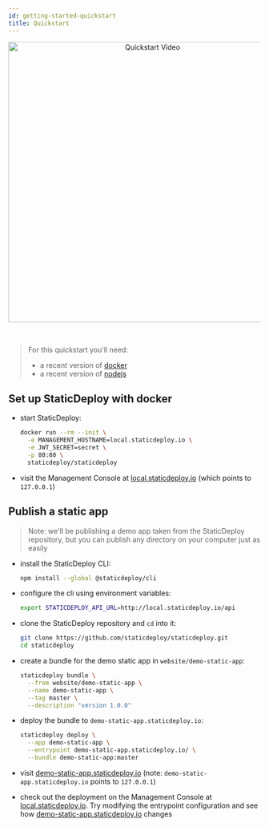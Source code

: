```yaml
---
id: getting-started-quickstart
title: Quickstart
---
```


<div class="paddedDocsImage" style="text-align: center; padding-bottom: 32px;">
  <a href="https://www.youtube.com/watch?v=ZysrB1uYKu0" target="_blank" rel="noopener">
    <img
      src="../images/quickstart-video-link.png"
      alt="Quickstart Video"
      style="width: 560px; text-align: center;"
    />
  </a>
</div>

> For this quickstart you'll need:
>
> - a recent version of [docker](https://docs.docker.com/install/)
> - a recent version of [nodejs](https://nodejs.org/en/)

## Set up StaticDeploy with docker

- start StaticDeploy:

  ```sh
  docker run --rm --init \
    -e MANAGEMENT_HOSTNAME=local.staticdeploy.io \
    -e JWT_SECRET=secret \
    -p 80:80 \
    staticdeploy/staticdeploy
  ```

- visit the Management Console at
  [local.staticdeploy.io](http://local.staticdeploy.io/) (which points to
  `127.0.0.1`)

## Publish a static app

> Note: we'll be publishing a demo app taken from the StaticDeploy repository,
> but you can publish any directory on your computer just as easily

- install the StaticDeploy CLI:

  ```sh
  npm install --global @staticdeploy/cli
  ```

- configure the cli using environment variables:

  ```sh
  export STATICDEPLOY_API_URL=http://local.staticdeploy.io/api
  ```

- clone the StaticDeploy repository and `cd` into it:

  ```sh
  git clone https://github.com/staticdeploy/staticdeploy.git
  cd staticdeploy
  ```

- create a bundle for the demo static app in `website/demo-static-app`:

  ```sh
  staticdeploy bundle \
    --from website/demo-static-app \
    --name demo-static-app \
    --tag master \
    --description "version 1.0.0"
  ```

- deploy the bundle to `demo-static-app.staticdeploy.io`:

  ```sh
  staticdeploy deploy \
    --app demo-static-app \
    --entrypoint demo-static-app.staticdeploy.io/ \
    --bundle demo-static-app:master
  ```

- visit
  [demo-static-app.staticdeploy.io](http://demo-static-app.staticdeploy.io/)
  (note: `demo-static-app.staticdeploy.io` points to `127.0.0.1`)

- check out the deployment on the Management Console at
  [local.staticdeploy.io](http://local.staticdeploy.io/). Try modifying the
  entrypoint configuration and see how
  [demo-static-app.staticdeploy.io](http://demo-static-app.staticdeploy.io/)
  changes

